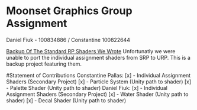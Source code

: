 # Moonset Graphics Group Assignment
 Daniel Fiuk - 100834886 / Constantine 100822644

[Backup Of The Standard RP Shaders We Wrote](https://github.com/ShockWaveGamer/Group-Assignment-Back-Up.git)
Unfortunatly we were unable to port the individual assignment shaders from SRP to URP. This is a backup project featuring them.

#Statement of Contributions
Constantine Pallas:
[x] - Individual Assignment Shaders (Secondary Project)
[x] - Particle System  (Unity path to shader)
[x] - Palette Shader  (Unity path to shader)
Daniel Fiuk:
[x] - Individual Assignment Shaders (Secondary Project)
[x] - Water Shader  (Unity path to shader)
[x] - Decal Shader  (Unity path to shader)
